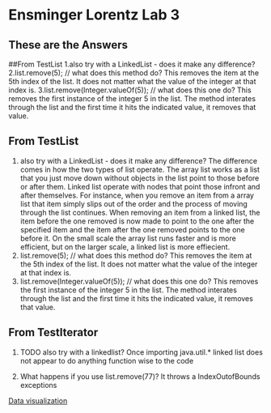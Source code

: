 # Ensminger Lorentz Lab 3
## These are the Answers

##From TestList
1.also try with a LinkedList - does it make any difference?
2.list.remove(5); // what does this method do?
        This removes the item at the 5th index of the list. It does not matter
        what the value of the integer at that index is.
3.list.remove(Integer.valueOf(5)); // what does this one do?
        This removes the first instance of the integer 5 in the list. The method
        interates through the list and the first time it hits the indicated
        value, it removes that value.

## From TestList
1. also try with a LinkedList - does it make any difference?
        The difference comes in how the two types of list operate. The array list 
        works as a list that you just move down without objects in the list
        point to those before or after them. Linked list operate with nodes that 
        point those infront and after themselves. For instance, when you remove 
        an item from a array list that item simply slips out of the order and the 
        process of moving through the list continues. When removing an item from
        a linked list, the item before the one removed is now made to point to the
        one after the specified item and the item after the one removed points to
        the one before it. On the small scale the array list runs faster and is 
        more efficient, but on the larger scale, a linked list is more effiecient.
2. list.remove(5); // what does this method do?
        This removes the item at the 5th index of the list. It does not matter
        what the value of the integer at that index is.
3. list.remove(Integer.valueOf(5)); // what does this one do?
        This removes the first instance of the integer 5 in the list. The method
        interates through the list and the first time it hits the indicated
        value, it removes that value.

## From TestIterator
1. TODO also try with a linkedlist?
    Once importing java.util.* linked list does not appear to do anything function wise to the code

2. What happens if you use list.remove(77)?
        It throws a IndexOutofBounds exceptions

[Data visualization](https://docs.google.com/spreadsheets/d/1dckLVJAO3MqpKccG0OPcwPAtMZBF-q_hb77dONblKyM/edit?usp=sharing)
